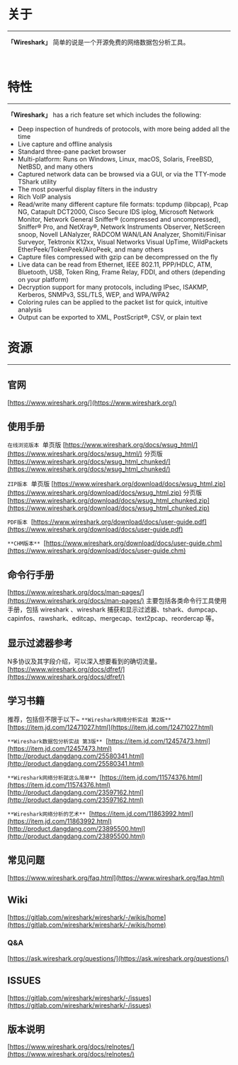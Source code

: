 # 关于

---

**「Wireshark」** 简单的说是一个开源免费的网络数据包分析工具。

</br>

# 特性

---

**「Wireshark」** has a rich feature set which includes the following:


- Deep inspection of hundreds of protocols, with more being added all the time
- Live capture and offline analysis
- Standard three-pane packet browser
- Multi-platform: Runs on Windows, Linux, macOS, Solaris, FreeBSD, NetBSD, and many others
- Captured network data can be browsed via a GUI, or via the TTY-mode TShark utility
- The most powerful display filters in the industry
- Rich VoIP analysis
- Read/write many different capture file formats: tcpdump (libpcap), Pcap NG, Catapult DCT2000, Cisco Secure IDS iplog, Microsoft Network Monitor, Network General Sniffer® (compressed and uncompressed), Sniffer® Pro, and NetXray®, Network Instruments Observer, NetScreen snoop, Novell LANalyzer, RADCOM WAN/LAN Analyzer, Shomiti/Finisar Surveyor, Tektronix K12xx, Visual Networks Visual UpTime, WildPackets EtherPeek/TokenPeek/AiroPeek, and many others
- Capture files compressed with gzip can be decompressed on the fly
- Live data can be read from Ethernet, IEEE 802.11, PPP/HDLC, ATM, Bluetooth, USB, Token Ring, Frame Relay, FDDI, and others (depending on your platform)
- Decryption support for many protocols, including IPsec, ISAKMP, Kerberos, SNMPv3, SSL/TLS, WEP, and WPA/WPA2
- Coloring rules can be applied to the packet list for quick, intuitive analysis
- Output can be exported to XML, PostScript®, CSV, or plain text



# 资源

---

## 官网
[https://www.wireshark.org/](https://www.wireshark.org/)


## 使用手册
`在线浏览版本` 
单页版 [https://www.wireshark.org/docs/wsug_html/](https://www.wireshark.org/docs/wsug_html/)
分页版 [https://www.wireshark.org/docs/wsug_html_chunked/](https://www.wireshark.org/docs/wsug_html_chunked/)


`ZIP版本` 
单页版 [https://www.wireshark.org/download/docs/wsug_html.zip](https://www.wireshark.org/download/docs/wsug_html.zip)
分页版 [https://www.wireshark.org/download/docs/wsug_html_chunked.zip](https://www.wireshark.org/download/docs/wsug_html_chunked.zip)


`PDF版本` 
[https://www.wireshark.org/download/docs/user-guide.pdf](https://www.wireshark.org/download/docs/user-guide.pdf)


`**CHM版本**` 
[https://www.wireshark.org/download/docs/user-guide.chm](https://www.wireshark.org/download/docs/user-guide.chm)


## 命令行手册
[https://www.wireshark.org/docs/man-pages/](https://www.wireshark.org/docs/man-pages/)
主要包括各类命令行工具使用手册，包括 wireshark 、wireshark 捕获和显示过滤器、tshark、dumpcap、capinfos、rawshark、editcap、mergecap、text2pcap、reordercap 等。


## 显示过滤器参考
N多协议及其字段介绍，可以深入想要看到的确切流量。
[https://www.wireshark.org/docs/dfref/](https://www.wireshark.org/docs/dfref/)


## 学习书籍
推荐，包括但不限于以下~
`**Wireshark网络分析实战 第2版**` 
[https://item.jd.com/12471027.html](https://item.jd.com/12471027.html)


`**Wireshark数据包分析实战 第3版**` 
[https://item.jd.com/12457473.html](https://item.jd.com/12457473.html)
[http://product.dangdang.com/25580341.html](http://product.dangdang.com/25580341.html)


`**Wireshark网络分析就这么简单**` 
[https://item.jd.com/11574376.html](https://item.jd.com/11574376.html)
[http://product.dangdang.com/23597162.html](http://product.dangdang.com/23597162.html)


`**Wireshark网络分析的艺术**` 
[https://item.jd.com/11863992.html](https://item.jd.com/11863992.html)
[http://product.dangdang.com/23895500.html](http://product.dangdang.com/23895500.html)


## 常见问题
[https://www.wireshark.org/faq.html](https://www.wireshark.org/faq.html)


## Wiki
[https://gitlab.com/wireshark/wireshark/-/wikis/home](https://gitlab.com/wireshark/wireshark/-/wikis/home)


### Q&A
[https://ask.wireshark.org/questions/](https://ask.wireshark.org/questions/)


## ISSUES
[https://gitlab.com/wireshark/wireshark/-/issues](https://gitlab.com/wireshark/wireshark/-/issues)


## 版本说明
[https://www.wireshark.org/docs/relnotes/](https://www.wireshark.org/docs/relnotes/)


